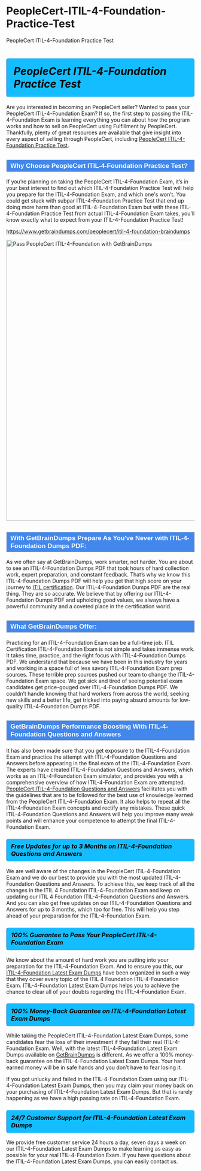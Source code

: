 # PeopleCert-ITIL-4-Foundation-Practice-Test
PeopleCert ITIL-4-Foundation Practice Test
<h1><strong><span style="display: block; color: #000000; background: #14BDFF; border: 0.5px solid #AED6F1; border-left: 3px solid #3498DB; padding: .6em; border-radius: 6px;">                     <em>PeopleCert ITIL-4-Foundation <span class="exam_variation">Practice Test</span> </em>                </span></strong>            </h1>                        <p>Are you interested in becoming an PeopleCert seller? Wanted to pass your PeopleCert ITIL-4-Foundation Exam? If so, the first step to passing the ITIL-4-Foundation Exam is             learning everything you can about how the program works and how to sell on PeopleCert using Fulfillment by PeopleCert. Thankfully, plenty of great resources             are available that give insight into every aspect of selling through PeopleCert, including <a href="https://www.getbraindumps.com/peoplecert/itil-4-foundation-braindumps">PeopleCert ITIL-4-Foundation <span class="exam_variation">Practice Test</span></a>.</p>                        <h2 style="background: #4287ec; border: 1px solid #cccccc; padding: 5px 10px;">                <span style="color: #ffffff;">                    <span style="font-size: 11pt;">                        <span style="line-height: normal;">                            <span style="font-family: Calibri,sans-serif;">                                <strong>                                    <span style="font-size: 13.0pt;">Why Choose PeopleCert ITIL-4-Foundation <span class="exam_variation">Practice Test</span>?</span>                                </strong>                            </span>                        </span>                    </span>                </span>            </h2>                        <p>If you’re planning on taking the PeopleCert ITIL-4-Foundation Exam, it’s in your best interest to find out which ITIL-4-Foundation <span class="exam_variation">Practice Test</span> will help you prepare for the ITIL-4-Foundation Exam,             and which one's won’t. You could get stuck with subpar ITIL-4-Foundation <span class="exam_variation">Practice Test</span> that end up doing more harm than good at ITIL-4-Foundation Exam but with these ITIL-4-Foundation <span class="exam_variation">Practice Test</span>             from actual ITIL-4-Foundation Exam takes, you’ll know exactly what to expect from your ITIL-4-Foundation <span class="exam_variation">Practice Test</span>!</p>                                    <p><a href="https://www.getbraindumps.com/peoplecert/itil-4-foundation-braindumps">https://www.getbraindumps.com/peoplecert/itil-4-foundation-braindumps</a></p>                        <p><a href="https://www.getbraindumps.com/"><img src="https://www.getbraindumps.com/images/get-updated-exam-questions-with-discount-getbraindumps.jpg" class="postImage" alt="Pass PeopleCert ITIL-4-Foundation with GetBrainDumps" width="750"></a></p>                                        <h2 style="background: #4287ec; border: 1px solid #cccccc; padding: 5px 10px;">                <span style="color: #ffffff;">                    <span style="font-size: 11pt;">                        <span style="line-height: normal;">                            <span style="font-family: Calibri,sans-serif;">                                <strong>                                    <span style="font-size: 13.0pt;">With GetBrainDumps Prepare As You've Never with ITIL-4-Foundation <span class="exam_variation2">Dumps PDF</span>:</span>                                </strong>                            </span>                        </span>                    </span>                </span>            </h2>                        <p>As we often say at GetBrainDumps, work smarter, not harder. You are about to see an ITIL-4-Foundation <span class="exam_variation2">Dumps PDF</span> that took hours of hard collection work,             expert preparation, and constant feedback. That’s why we know this ITIL-4-Foundation <span class="exam_variation2">Dumps PDF</span> will help you get that high score on your journey to             <a href="https://www.getbraindumps.com/peoplecert/itil-braindumps.html">ITIL certification</a>. Our ITIL-4-Foundation <span class="exam_variation2">Dumps PDF</span> are the real thing. They are so accurate. We believe that by offering             our ITIL-4-Foundation <span class="exam_variation2">Dumps PDF</span> and upholding good values, we always have a powerful community and a coveted place in the certification world.</p>                        <h2 style="background: #4287ec; border: 1px solid #cccccc; padding: 5px 10px;">                <span style="color: #ffffff;">                    <span style="font-size: 11pt;">                        <span style="line-height: normal;">                            <span style="font-family: Calibri,sans-serif;">                                <strong>                                    <span style="font-size: 13.0pt;">What GetBrainDumps Offer:</span>                                </strong>                            </span>                        </span>                    </span>                </span>            </h2>                        <p>Practicing for an ITIL-4-Foundation Exam can be a full-time job. ITIL Certification ITIL-4-Foundation Exam is not simple and takes immense work.             It takes time, practice, and the right focus with ITIL-4-Foundation <span class="exam_variation2">Dumps PDF</span>. We understand that because we have been in this industry for years and working in a             space full of less savory ITIL-4-Foundation Exam prep sources. These terrible prep sources pushed our team to change the ITIL-4-Foundation Exam space. We got sick and             tired of seeing potential exam candidates get price-gouged over ITIL-4-Foundation <span class="exam_variation2">Dumps PDF</span>. We couldn’t handle knowing that hard workers from across the world,             seeking new skills and a better life, get tricked into paying absurd amounts for low-quality ITIL-4-Foundation <span class="exam_variation2">Dumps PDF</span>.</p>                        <h2 style="background: #4287ec; border: 1px solid #cccccc; padding: 5px 10px;">                <span style="color: #ffffff;">                    <span style="font-size: 11pt;">                        <span style="line-height: normal;">                            <span style="font-family: Calibri,sans-serif;">                                <strong>                                    <span style="font-size: 13.0pt;">GetBrainDumps Performance Boosting With ITIL-4-Foundation <span class="exam_variation3">Questions and Answers</span></span>                                </strong>                            </span>                        </span>                    </span>                </span>            </h2>                        <p>It has also been made sure that you get exposure to the ITIL-4-Foundation Exam and practice the attempt with ITIL-4-Foundation <span class="exam_variation3">Questions and Answers</span> before appearing in             the final exam of the ITIL-4-Foundation Exam. The experts have created ITIL-4-Foundation <span class="exam_variation3">Questions and Answers</span>, which works as an ITIL-4-Foundation Exam simulator, and provides you with             a comprehensive overview of how ITIL-4-Foundation Exam are attempted. <a href="https://www.getbraindumps.com/peoplecert-braindumps.html">PeopleCert ITIL-4-Foundation <span class="exam_variation3">Questions and Answers</span></a> facilitates you with the guidelines that are to be followed             for the best use of knowledge learned from the PeopleCert ITIL-4-Foundation Exam. It also helps to repeat all the ITIL-4-Foundation Exam concepts and rectify any mistakes.             These quick ITIL-4-Foundation <span class="exam_variation3">Questions and Answers</span> will help you improve many weak points and will enhance your competence to attempt the final ITIL-4-Foundation Exam.</p>                        <h3>                <strong>                    <span style="display: block; color: #000000; background: #14BDFF; border: 0.5px solid #AED6F1; border-left: 3px solid #3498DB; padding: .6em; border-radius: 6px;">                        <em>Free Updates for up to 3 Months on ITIL-4-Foundation <span class="exam_variation3">Questions and Answers</span></em>                    </span>                </strong>            </h3>                        <p>We are well aware of the changes in the PeopleCert ITIL-4-Foundation Exam and we do our best to provide you with the most updated ITIL-4-Foundation <span class="exam_variation3">Questions and Answers</span>.             To achieve this, we keep track of all the changes in the ITIL 4 Foundation ITIL-4-Foundation Exam and keep on updating our             ITIL 4 Foundation ITIL-4-Foundation <span class="exam_variation3">Questions and Answers</span>. And you can also get free updates on our ITIL-4-Foundation <span class="exam_variation3">Questions and Answers</span> for up to 3 months,             which too for free. This will help you step ahead of your preparation for the ITIL-4-Foundation Exam.</p>                        <h3>                <strong>                    <span style="display: block; color: #000000; background: #14BDFF; border: 0.5px solid #AED6F1; border-left: 3px solid #3498DB; padding: .6em; border-radius: 6px;">                        <em>100% Guarantee to Pass Your PeopleCert ITIL-4-Foundation Exam</em>                    </span>                </strong>            </h3>                        <p>We know about the amount of hard work you are putting into your preparation for the ITIL-4-Foundation Exam. And to ensure you this, our <a href="https://www.getbraindumps.com/peoplecert/itil-4-foundation-braindumps">ITIL-4-Foundation <span class="exam_variation4">Latest Exam Dumps</span></a>             have been organized in such a way that they cover every topic of the ITIL 4 Foundation ITIL-4-Foundation Exam. ITIL-4-Foundation <span class="exam_variation4">Latest Exam Dumps</span>             helps you to achieve the chance to clear all of your doubts regarding the ITIL-4-Foundation Exam.</p>                        <h3>                <strong>                    <span style="display: block; color: #000000; background: #14BDFF; border: 0.5px solid #AED6F1; border-left: 3px solid #3498DB; padding: .6em; border-radius: 6px;">                        <em>100% Money-Back Guarantee on ITIL-4-Foundation <span class="exam_variation4">Latest Exam Dumps</span> </em>                    </span>                </strong>            </h3>                        <p>While taking the PeopleCert ITIL-4-Foundation <span class="exam_variation4">Latest Exam Dumps</span>, some candidates fear the loss of their investment if they fail their real ITIL-4-Foundation Exam. Well, with the latest             ITIL-4-Foundation <span class="exam_variation4">Latest Exam Dumps</span> available on <a href="https://www.getbraindumps.com/peoplecert/itil-braindumps.html">GetBrainDumps</a> is different. As we offer a 100% money-back guarantee on the ITIL-4-Foundation <span class="exam_variation4">Latest Exam Dumps</span>. Your hard earned money will be             in safe hands and you don’t have to fear losing it.</p>                        <p>If you got unlucky and failed in the ITIL-4-Foundation Exam using our ITIL-4-Foundation <span class="exam_variation4">Latest Exam Dumps</span>, then you may claim your money back on your purchasing of ITIL-4-Foundation <span class="exam_variation4">Latest Exam Dumps</span>.             But that is rarely happening as we have a high passing rate on ITIL-4-Foundation Exam.</p>                        <h3>                <strong>                    <span style="display: block; color: #000000; background: #14BDFF; border: 0.5px solid #AED6F1; border-left: 3px solid #3498DB; padding: .6em; border-radius: 6px;">                        <em>24/7 Customer Support for ITIL-4-Foundation <span class="exam_variation4">Latest Exam Dumps</span></em>                    </span>                </strong>            </h3>                        <p>We provide free customer service 24 hours a day, seven days a week on our ITIL-4-Foundation <span class="exam_variation4">Latest Exam Dumps</span> to make learning as easy as possible for your             real ITIL-4-Foundation Exam. If you have questions about the ITIL-4-Foundation <span class="exam_variation4">Latest Exam Dumps</span>, you can easily contact us.</p>                    
